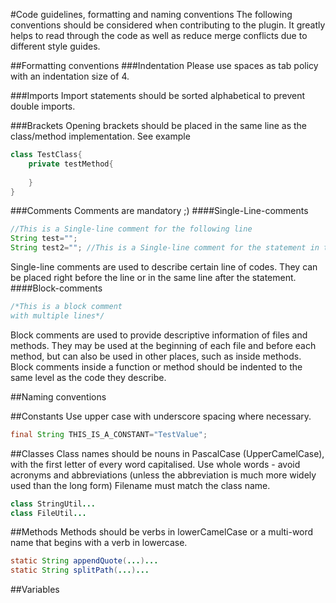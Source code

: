 #Code guidelines, formatting and naming conventions
The following conventions should be considered when contributing to the plugin. It greatly helps to read through the code as well as reduce merge conflicts due to different style guides.

##Formatting conventions
###Indentation
Please use spaces as tab policy with an indentation size of 4.

###Imports
Import statements should be sorted alphabetical to prevent double imports.

###Brackets
Opening brackets should be placed in the same line as the class/method implementation. See example
```Java
class TestClass{
    private testMethod{
        
    }
}
```

###Comments
Comments are mandatory ;)
####Single-Line-comments
```Java
//This is a Single-line comment for the following line
String test="";
String test2=""; //This is a Single-line comment for the statement in the same line (aka Trailing comment)
```
Single-line comments are used to describe certain line of codes. They can be placed right before the line or in the same line after the statement.
####Block-comments
```Java
/*This is a block comment
with multiple lines*/
```
Block comments are used to provide descriptive information of files and methods. They may be used at the beginning of each file and before each method, but can also be used in other places, such as inside methods.
Block comments inside a function or method should be indented to the same level as the code they describe.

##Naming conventions

##Constants
Use upper case with underscore spacing where necessary.
```Java
final String THIS_IS_A_CONSTANT="TestValue";
```
##Classes
Class names should be nouns in PascalCase (UpperCamelCase), with the first letter of every word capitalised. Use whole words - avoid acronyms and abbreviations (unless the abbreviation is much more widely used than the long form) Filename must match the class name.
```Java
class StringUtil...
class FileUtil...
```

##Methods
Methods should be verbs in lowerCamelCase or a multi-word name that begins with a verb in lowercase.
```Java
static String appendQuote(...)...
static String splitPath(...)...
```

##Variables

